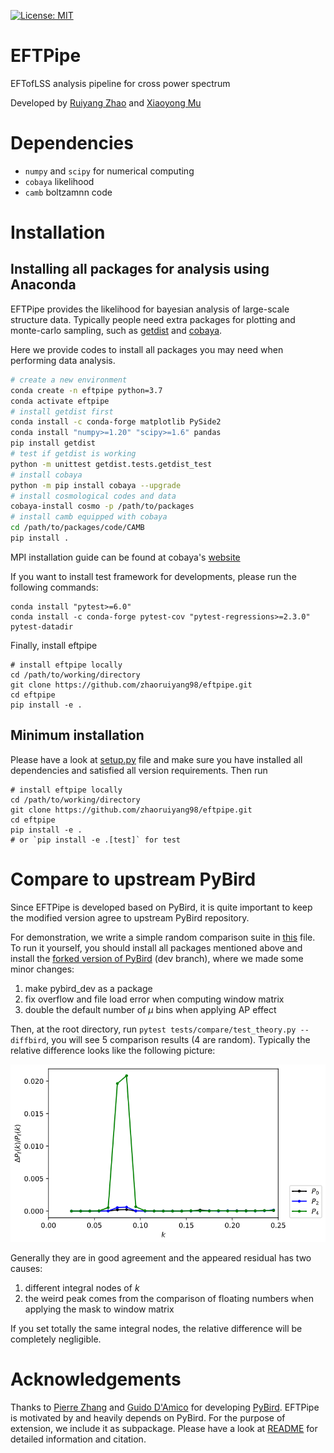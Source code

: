 [![License: MIT](https://img.shields.io/badge/License-MIT-yellow.svg)](https://github.com/zhaoruiyang98/eftpipe/blob/main/LICENSE)
# EFTPipe
EFTofLSS analysis pipeline for cross power spectrum

Developed by [Ruiyang Zhao](mailto:zhaoruiyang19@mails.ucas.edu.cn) and [Xiaoyong Mu](mailto:mouxiaoyong15@mails.ucas.edu.cn)

# Dependencies
- `numpy` and `scipy` for numerical computing
- `cobaya` likelihood
- `camb` boltzamnn code
# Installation
## Installing all packages for analysis using Anaconda
EFTPipe provides the likelihood for bayesian analysis of large-scale structure data. Typically people need extra packages for plotting and monte-carlo sampling, such as [getdist](https://getdist.readthedocs.io/en/latest/) and [cobaya](https://cobaya.readthedocs.io/en/latest/).

Here we provide codes to install all packages you may need when performing data analysis.

```bash
# create a new environment
conda create -n eftpipe python=3.7
conda activate eftpipe
# install getdist first
conda install -c conda-forge matplotlib PySide2
conda install "numpy>=1.20" "scipy>=1.6" pandas
pip install getdist
# test if getdist is working
python -m unittest getdist.tests.getdist_test
# install cobaya
python -m pip install cobaya --upgrade
# install cosmological codes and data
cobaya-install cosmo -p /path/to/packages
# install camb equipped with cobaya
cd /path/to/packages/code/CAMB
pip install .
```

MPI installation guide can be found at cobaya's [website](https://cobaya.readthedocs.io/en/latest/installation.html)

If you want to install test framework for developments, please run the following commands:

```shell
conda install "pytest>=6.0"
conda install -c conda-forge pytest-cov "pytest-regressions>=2.3.0" pytest-datadir
```

Finally, install eftpipe
```shell
# install eftpipe locally
cd /path/to/working/directory
git clone https://github.com/zhaoruiyang98/eftpipe.git
cd eftpipe
pip install -e .
```
## Minimum installation
Please have a look at [setup.py](https://github.com/zhaoruiyang98/eftpipe/blob/main/setup.py) file and make sure you have installed all dependencies and satisfied all version requirements. Then run

```shell
# install eftpipe locally
cd /path/to/working/directory
git clone https://github.com/zhaoruiyang98/eftpipe.git
cd eftpipe
pip install -e .
# or `pip install -e .[test]` for test
```
# Compare to upstream PyBird
Since EFTPipe is developed based on PyBird, it is quite important to keep the modified version agree to upstream PyBird repository.

For demonstration, we write a simple random comparison suite in [this](https://github.com/zhaoruiyang98/eftpipe/blob/main/tests/compare/test_theory.py) file. To run it yourself, you should install all packages mentioned above and install the [forked version of PyBird](https://github.com/zhaoruiyang98/pybird/tree/dev) (dev branch), where we made some minor changes:
1. make pybird_dev as a package
2. fix overflow and file load error when computing window matrix
3. double the default number of $\mu$ bins when applying AP effect

Then, at the root directory, run `pytest tests/compare/test_theory.py --diffbird`, you will see 5 comparison results (4 are random). Typically the relative difference looks like the following picture:

![compare](https://github.com/zhaoruiyang98/eftpipe/blob/main/figures/compare.png)

Generally they are in good agreement and the appeared residual has two causes:
1. different integral nodes of $k$
2. the weird peak comes from the comparison of floating numbers when applying the mask to window matrix

If you set totally the same integral nodes, the relative difference will be completely negligible.
# Acknowledgements
Thanks to [Pierre Zhang](mailto:pierrexyz@protonmail.com) and [Guido D'Amico](mailto:damico.guido@gmail.com) for developing [PyBird](https://github.com/pierrexyz/pybird). EFTPipe is motivated by and heavily depends on PyBird. For the purpose of extension, we include it as subpackage. Please have a look at [README](https://github.com/zhaoruiyang98/eftpipe/blob/main/eftpipe/pybird/README.md) for detailed information and citation.